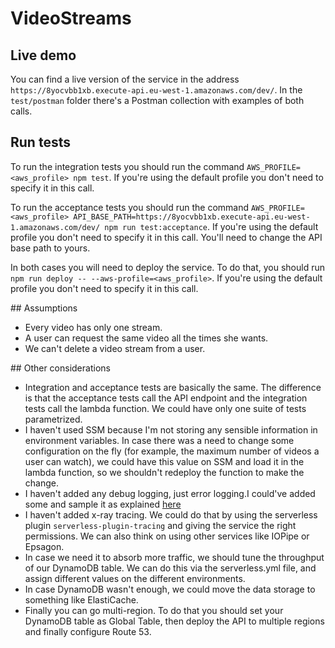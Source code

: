# VideoStreams

## Live demo

You can find a live version of the service in the address `https://8yocvbb1xb.execute-api.eu-west-1.amazonaws.com/dev/`.
In the `test/postman` folder there's a Postman collection with examples of both calls.

## Run tests

To run the integration tests you should run the command `AWS_PROFILE=<aws_profile> npm test`. If you're using the default profile you don't need to specify it in this call.

To run the acceptance tests you should run the command `AWS_PROFILE=<aws_profile> API_BASE_PATH=https://8yocvbb1xb.execute-api.eu-west-1.amazonaws.com/dev/ npm run test:acceptance`. If you're using the default profile you don't need to specify it in this call. You'll need to change the API base path to yours.

In both cases you will need to deploy the service. To do that, you should run `npm run deploy -- --aws-profile=<aws_profile>`. If you're using the default profile you don't need to specify it in this call.

## Assumptions

- Every video has only one stream.
- A user can request the same video all the times she wants.
- We can't delete a video stream from a user.

## Other considerations

- Integration and acceptance tests are basically the same. The difference is that the acceptance tests call the API endpoint and the integration tests call the lambda function. We could have only one suite of tests parametrized.
- I haven't used SSM because I'm not storing any sensible information in environment variables. In case there was a need to change some configuration on the fly (for example, the maximum number of videos a user can watch), we could have this value on SSM and load it in the lambda function, so we shouldn't redeploy the function to make the change.
- I haven't added any debug logging, just error logging.I could've added some and sample it as explained [here](https://theburningmonk.com/2018/04/you-need-to-sample-debug-logs-in-production/)
- I haven't added x-ray tracing. We could do that by using the serverless plugin `serverless-plugin-tracing` and giving the service the right permissions. We can also think on using other services like IOPipe or Epsagon.
- In case we need it to absorb more traffic, we should tune the throughput of our DynamoDB table. We can do this via the serverless.yml file, and assign different values on the different environments.
- In case DynamoDB wasn't enough, we could move the data storage to something like ElastiCache.
- Finally you can go multi-region. To do that you should set your DynamoDB table as Global Table, then deploy the API to multiple regions and finally configure Route 53.
